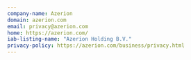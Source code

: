 ```yaml
---
company-name: Azerion
domain: azerion.com
email: privacy@azerion.com
home: https://azerion.com/
iab-listing-name: "Azerion Holding B.V."
privacy-policy: https://azerion.com/business/privacy.html
---
```




